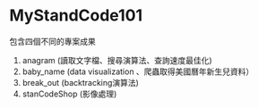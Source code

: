# MyStandCode101
包含四個不同的專案成果
1. anagram (讀取文字檔、搜尋演算法、查詢速度最佳化)
3. baby_name (data visualization 、爬蟲取得美國曆年新生兒資料）
5. break_out (backtracking演算法)
6. stanCodeShop (影像處理)
